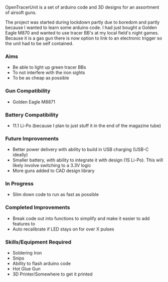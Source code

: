 OpenTracerUnit is a set of arduino code and 3D designs for an assortment of airsoft guns. 

The project was started during lockdown partly due to boredom and partly because I wanted to learn some arduino code. I had just bought a Golden Eagle M870 and wanted to use tracer BB's at my local field's night games. Because it is a gas gun there is now option to link to an electronic trigger so the unit had to be self contained.

### Aims

* Be able to light up green tracer BBs
* To not interfere with the iron sights
* To be as cheap as possible

### Gun Compatibility

* Golden Eagle M8871

### Battery Compatibility

* 11.1 Li-Po (because I plan to just stuff it in the end of the magazine tube)

### Future Improvements

* Better power delivery with ability to build in USB charging (USB-C ideally)
* Smaller battery, with ability to integrate it with design (1S Li-Po). This will likely involve switching to a 3.3V logic
* More guns added to CAD design library

### In Progress

* Slim down code to run as fast as possible

### Completed Improvements
* Break code out into functions to simplify and make it easier to add features to
* Auto recalibrate if LED stays on for over X pulses

### Skills/Equipment Required
* Soldering Iron
* Snips
* Ability to flash arduino code
* Hot Glue Gun
* 3D Printer/Somewhere to get it printed